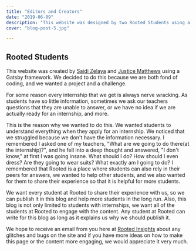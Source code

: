 ```yaml
---
title: "Editors and Creators"
date: "2019-06-09"
description: "This website was designed by two Rooted Students using a Gatsby Framework. They decided to do this so that their peers could read about their experiences, what to expect, and learn  helpful tips  when applying for an internship. This was solely written by Rooted Students who have the power to edit, and create more engaging content."
cover: "blog-post-5.jpg"

---
```


## Rooted Students

This website was created by [Saidi Zelaya](https://github.com/SaidiElle) and [Justice Matthews](https://github.com/Demonitized) using a Gatsby framework. We decided to do this because we are both fond of coding, and we wanted a project and a challenge.

For some reason every internship that we get is always nerve wracking. As students have so little information, sometimes we ask our teachers questions that they are unable to answer, or we have no idea if we are actually ready for an internship, and more.

This is the reason why we wanted to do this. We wanted students to understand everything when they apply for an internship. We noticed that we struggled because we don't have the information necessary. I remembered I asked one of my teachers, "What are we going to do there(at the internship)?", and he fell into a deep thought and answered, "I don't know," at first I was going insane. What should I do? How should I even dress? Are they going to wear suits? What exactly am I going to do? I remembered that Rooted is a place where students can also rely in their peers for answers, we wanted to help other students, and we also wanted for them to share their experience so that it is helpful for more students.

We want every student at Rooted to share their experience with us, so we can publish it in this blog and help more students in the long run. Also, this blog is not only limited to students with internships, we want all of the students at Rooted to engage with the content. Any student at Rooted can write for this blog as long as it explains us why we should publish it.

We hope to receive an email from you here at [Rooted Insights](rootedinsights@gmail.com) about any glitches and bugs on the site and if you have more ideas on how to make this page or the content more engaging, we would appreciate it very much.
